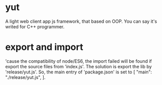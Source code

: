 # yut
A light web client app js framework, that based on OOP. You can say it's writed for C++ programmer.
# export and import
'cause the compatibility of node/ES6, the import failed will be found if export the source files from 'index.js'. The solution is export the lib by 'release/yut.js'. So, the main entry of 'package.json' is set to [ "main": "./release/yut.js", ].